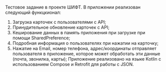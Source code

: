 Тестовое задание в проекте ШИФТ. 
В приложении реализован следующий функцкионал:
1) Загрузка карточек с пользователями с API;
2) Принудительное обновление карточек с API;
3) Кеширование данных в память приложения при загрузке при помощи SharedPreference;
4) Подробная информация о пользователях при нажатии на карточку;
5) Нажатие на Email, номер телефона, адрес/координаты отправляет пользователя в
приложение, которое может обработать эти данные (почта, звонилка, карты);
Приложение реализовано на языке Kotlin с использованием Compose и Retrofit для работы с JSON.
